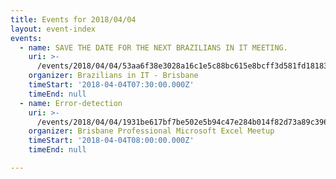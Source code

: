 ```yaml
---
title: Events for 2018/04/04
layout: event-index
events:
  - name: SAVE THE DATE FOR THE NEXT BRAZILIANS IN IT MEETING.
    uri: >-
      /events/2018/04/04/53aa6f38e3028a16c1e5c88bc615e8bcff3d581fd18183cc97a3ce7ff4a82a6e
    organizer: Brazilians in IT - Brisbane
    timeStart: '2018-04-04T07:30:00.000Z'
    timeEnd: null
  - name: Error-detection
    uri: >-
      /events/2018/04/04/1931be617bf7be502e5b94c47e284b014f82d73a89c3961ff2ffe8084a493190
    organizer: Brisbane Professional Microsoft Excel Meetup
    timeStart: '2018-04-04T08:00:00.000Z'
    timeEnd: null

---
```

